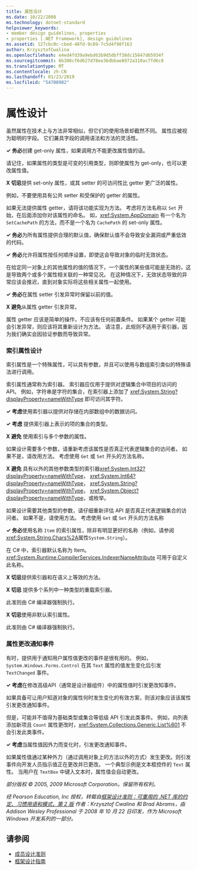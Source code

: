 ```yaml
---
title: 属性设计
ms.date: 10/22/2008
ms.technology: dotnet-standard
helpviewer_keywords:
- member design guidelines, properties
- properties [.NET Framework], design guidelines
ms.assetid: 127cbc0c-cbed-48fd-9c89-7c5d4f98f163
author: KrzysztofCwalina
ms.openlocfilehash: e4ed4fd39a9ebd63b9d5dbff38dc15647d65934f
ms.sourcegitcommit: 6b308cf6d627d78ee36dbbae8972a310ac7fd6c8
ms.translationtype: MT
ms.contentlocale: zh-CN
ms.lasthandoff: 01/23/2019
ms.locfileid: "54708982"
---
```

# <a name="property-design"></a>属性设计
虽然属性在技术上与方法非常相似，但它们的使用场景却截然不同。 属性应被视为聪明的字段。 它们兼具字段的调用语法和方法的灵活性。  
  
 **✓ 务必**创建 get-only 属性，如果调用方不能更改属性值的话。  
  
 请记住，如果属性的类型是可变的引用类型，则即使属性为 get-only，也可以更改属性值。  
  
 **X 切忌**提供 set-only 属性，或其 setter 的可访问性比 getter 更广泛的属性。  
  
 例如，不要使用具有公共 setter 和受保护的 getter 的属性。  
  
 如果无法提供属性 getter，请将该功能实现为方法。 考虑将方法名称以 `Set` 开始，在后面添加你对该属性的命名。 如，<xref:System.AppDomain> 有一个名为 `SetCachePath` 的方法，而不是一个名为 `CachePath` 的 set-only 属性。  
  
 **✓ 务必**为所有属性提供合理的默认值，确保默认值不会导致安全漏洞或严重低效的代码。  
  
 **✓ 务必**允许将属性按任何顺序设置，即使这会导致对象的临时无效状态。  
  
 在给定同一对象上的其他属性的值的情况下，一个属性的某些值可能是无效的，这是导致两个或多个属性相关联的一种常见况。 在这种情况下，无效状态导致的异常应该会推迟，直到对象实际将这些相关属性一起使用。  
  
 **✓ 务必**在属性 setter 引发异常时保留以前的值。  
  
 **X 避免**从属性 getter 引发异常。  
  
 属性 getter 应该是简单的操作，不应该有任何前置条件。 如果某个 getter 可能会引发异常，则应该将其重新设计为方法。 请注意，此规则不适用于索引器，因为我们确实会因验证参数而导致异常。  
  
### <a name="indexed-property-design"></a>索引属性设计  
 索引属性是一个特殊属性，可以具有参数，并且可以使用与数组索引类似的特殊语法进行调用。  
  
 索引属性通常称为索引器。 索引器应仅用于提供对逻辑集合中项目的访问的 API。 例如，字符串是字符的集合，在索引器上添加了 <xref:System.String?displayProperty=nameWithType> 即可访问其字符。  
  
 **✓ 考虑**使用索引器以提供对存储在内部数组中的数据访问。  
  
 **✓ 考虑** 提供索引器上表示的项的集合的类型。  
  
 **X 避免** 使用索引与多个参数的属性。  
  
 如果设计需要多个参数，请重新考虑该属性是否真正代表逻辑集合的访问者。 如果不是，请改用方法。 考虑使用 `Get` 或 `Set` 开头的方法名称。  
  
 **X 避免** 具有以外的其他参数类型的索引器<xref:System.Int32?displayProperty=nameWithType>， <xref:System.Int64?displayProperty=nameWithType>， <xref:System.String?displayProperty=nameWithType>， <xref:System.Object?displayProperty=nameWithType>，或枚举。  
  
 如果设计需要其他类型的参数，请仔细重新评估 API 是否真正代表逻辑集合的访问者。 如果不是，请使用方法。 考虑使用 `Get` 或 `Set` 开头的方法名称  
  
 **✓ 务必**使用名称 `Item` 的索引属性，除非有明显更好的名称（例如，请参阅 <xref:System.String.Chars%2A>属性`System.String`）。  
  
 在 C# 中，索引器默认名称为 Item。 <xref:System.Runtime.CompilerServices.IndexerNameAttribute> 可用于自定义此名称。  
  
 **X 切忌**提供索引器和在语义上等效的方法。    
  
 **X 切忌** 提供多个系列中一种类型的重载索引器。  
  
 此准则由 C# 编译器强制执行。  
  
 **X 切忌**使用非默认索引属性。  
  
 此准则由 C# 编译器强制执行。  
  
### <a name="property-change-notification-events"></a>属性更改通知事件  
 有时，提供用于通知用户属性值更改的事件是很有用的。 例如，`System.Windows.Forms.Control` 在其 `Text` 属性的值发生变化后引发 `TextChanged` 事件。  
  
 **✓ 考虑**在修改高级API（通常是设计器组件）中的属性值时引发更改知事件。  
  
 如果具备可让用户知道对象的属性何时发生变化的有效方案，则该对象应该该属性引发更改通知事件。  
  
 但是，可能并不值得为基础类型或集合等低级 API 引发此类事件。 例如，向列表添加新项且 `Count` 属性更改时，<xref:System.Collections.Generic.List%601> 不会引发此类事件。  
  
 **✓ 考虑**当属性值因外力而变化时，引发更改通知事件。  
  
 如果属性值通过某种外力（通过调用对象上的方法以外的方式）发生更改。则引发事件向开发人员指示值正在更改并已更改。 一个典型示例是文本框控件的 `Text` 属性。 当用户在 `TextBox` 中键入文本时，属性值会自动更改。  
  
 *部分版权 © 2005, 2009 Microsoft Corporation。保留所有权利。*  
  
 *经 Pearson Education, Inc 授权，转载自[框架设计准则：可重用的 .NET 库的约定、习惯用语和模式，第 2 版](https://www.informit.com/store/framework-design-guidelines-conventions-idioms-and-9780321545619) 作者：Krzysztof Cwalina 和 Brad Abrams，由 Addison Wesley Professional 于 2008 年 10 月 22 日印发，作为 Microsoft Windows 开发系列的一部分。*  
  
## <a name="see-also"></a>请参阅

- [成员设计准则](../../../docs/standard/design-guidelines/member.md)
- [框架设计指南](../../../docs/standard/design-guidelines/index.md)
